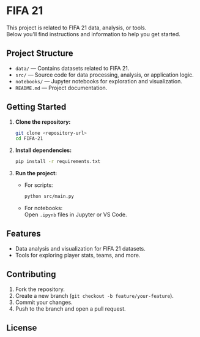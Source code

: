 # FIFA 21

This project is related to FIFA 21 data, analysis, or tools.  
Below you'll find instructions and information to help you get started.

## Project Structure

- `data/` — Contains datasets related to FIFA 21.
- `src/` — Source code for data processing, analysis, or application logic.
- `notebooks/` — Jupyter notebooks for exploration and visualization.
- `README.md` — Project documentation.

## Getting Started

1. **Clone the repository:**
   ```sh
   git clone <repository-url>
   cd FIFA-21
   ```

2. **Install dependencies:**
   ```sh
   pip install -r requirements.txt
   ```

3. **Run the project:**
   - For scripts:  
     ```sh
     python src/main.py
     ```
   - For notebooks:  
     Open `.ipynb` files in Jupyter or VS Code.

## Features

- Data analysis and visualization for FIFA 21 datasets.
- Tools for exploring player stats, teams, and more.

## Contributing

1. Fork the repository.
2. Create a new branch (`git checkout -b feature/your-feature`).
3. Commit your changes.
4. Push to the branch and open a pull request.

## License


